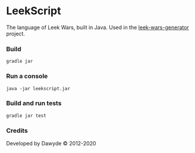 # LeekScript

The language of Leek Wars, built in Java.
Used in the [leek-wars-generator](https://github.com/leek-wars/leek-wars-generator) project.

### Build
```
gradle jar
```
### Run a console
```
java -jar leekscript.jar
```
### Build and run tests
```
gradle jar test
```

### Credits
Developed by Dawyde © 2012-2020
